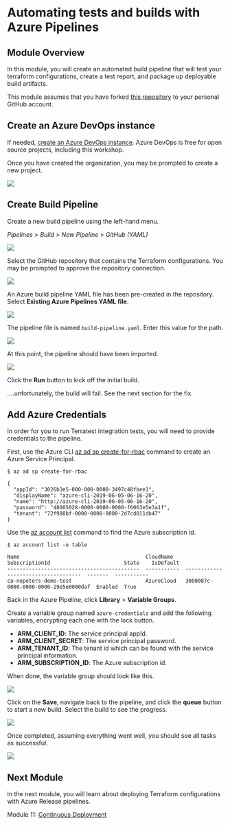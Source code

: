 # Automating tests and builds with Azure Pipelines

## Module Overview

In this module, you will create an automated build pipeline that will test your terraform configurations, create a test report, and package up deployable build artifacts.

This module assumes that you have forked [this repository](https://github.com/neilpeterson/terraform-modules) to your personal GitHub account.

## Create an Azure DevOps instance

If needed, [create an Azure DevOps instance](https://azure.microsoft.com/en-ca/services/devops/?WT.mc_id=cloudnativeterraform-github-nepeters). Azure DevOps is free for open source projects, including this workshop.

Once you have created the organization, you may be prompted to create a new project.

![](../images/new-project-small.jpg)

## Create Build Pipeline

Create a new build pipeline using the left-hand menu.

*Pipelines* > *Build* > *New Pipeline* > *GitHub (YAML)*

![](../images/github-yaml.jpg)

Select the GitHub repository that contains the Terraform configurations. You may be prompted to approve the repository connection.

![](../images/select-repo.jpg)

An Azure build pipeline YAML file has been pre-created in the repository. Select **Existing Azure Pipelines YAML file**.

![](../images/pipeline-type.jpg)

The pipeline file is named `build-pipeline.yaml`. Enter this value for the path.

![](../images/path.jpg)

At this point, the pipeline should have been imported.

![](../images/pipeline.jpg)

Click the **Run** button to kick off the initial build.

....unfortunately, the build will fail. See the next section for the fix.

## Add Azure Credentials

In order for you to run Terratest integration tests, you will need to provide credentials to the pipeline.

First, use the Azure CLI [az ad sp create-for-rbac](https://docs.microsoft.com/en-us/cli/azure/ad/sp?WT.mc_id=cloudnativeterraform-github-nepeters#az-ad-sp-create-for-rbac) command to create an Azure Service Principal.

```
$ az ad sp create-for-rbac

{
  "appId": "3026b3e5-000-000-0000-3497c48fbee1",
  "displayName": "azure-cli-2019-06-05-06-16-20",
  "name": "http://azure-cli-2019-06-05-06-16-20",
  "password": "48005028-0000-0000-0000-f6063e5e3a1f",
  "tenant": "72f988bf-0000-0000-0000-2d7cd011db47"
}
```

Use the [az account list](https://docs.microsoft.com/en-us/cli/azure/account?WT.mc_id=cloudnativeterraform-github-nepeters#az-account-list) command to find the Azure subscription id.

```
$ az account list -o table

Name                                         CloudName    SubscriptionId                        State    IsDefault
-------------------------------------------  -----------  ------------------------------------  -------  -----------
ca-nepeters-demo-test                        AzureCloud   3000087c-0000-0000-0000-29e5e0000daf  Enabled  True
```

Back in the Azure Pipeline, click **Library** > **Variable Groups**.

Create a variable group named `azure-credentials` and add the following variables, encrypting each one with the lock button.

- **ARM_CLIENT_ID**: The service principal appId.
- **ARM_CLIENT_SECRET**: The service principal password.
- **ARM_TENANT_ID**: The tenant id which can be found with the service principal information.
- **ARM_SUBSCRIPTION_ID**: The Azure subscription id.

When done, the variable group should look like this.

![](../images/variable-group.jpg)

Click on the **Save**, navigate back to the pipeline, and click the **queue** button to start a new build. Select the build to see the progress.

![](../images/build.jpg)

Once completed, assuming everything went well, you should see all tasks as successful.

![](../images/build-complete.jpg)

## Next Module

In the next module, you will learn about deploying Terraform configurations with Azure Release pipelines.

Module 11: [Continuous Deployment](../11-continuous-deployment)